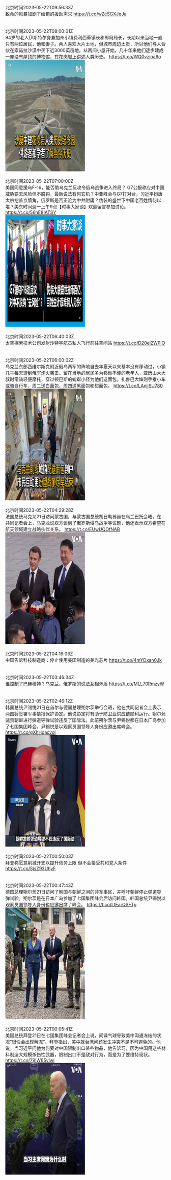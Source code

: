 北京时间2023-05-22T09:56:33Z<br>致命的风暴加剧了缅甸的援助需求 https://t.co/wZeSGXJqJa<br><br><br>北京时间2023-05-22T08:00:01Z<br>94岁的老人伊斯特尔身兼加州小镇费利西蒂镇长和邮局局长，长期以来当地一直只有两位居民，他和妻子。两人喜欢大片土地，但城市周边太贵，所以他们与人合伙在索诺拉沙漠中买下近3000英亩地。从两间小屋开始，几十年来他们逐步建成一座没有屋顶的博物馆，在花岗岩上讲述人类历史。 https://t.co/WQ0vzjoa6o<br><img src='/temp/video/2023/u-Month-5/d-Day-22/VOAChinese/1660435308100349957_0.jpg' width='250' height='350'><br><br>北京时间2023-05-22T07:00:00Z<br>美国同意援乌F-16，能否助乌克兰反攻令俄乌战争进入终局？ G7公报称应对中国威胁要去风险但不脱钩，最新说法有何玄机？中亚峰会与G7打对台，习近平扮唐太宗挖普京牆角，俄罗斯是否正沦为中共附庸？伪装的盛世下中国老百姓情何以堪？美东时间週一上午9点【时事大家谈】欢迎留言参加讨论。 https://t.co/56hE8IATSY<br><img src='/temp/image/2023/u-Month-5/1660420206290944001_0.jpg' width='250' height='350'><br><br>北京时间2023-05-22T06:40:03Z<br>太空探索技术公司发射沙特宇航员私人飞行前往空间站 https://t.co/D20el2WPlO<br><br><br>北京时间2023-05-22T06:00:02Z<br>乌克兰东部西维尔斯克附近俄乌两军的阵地自去年夏天以来基本没有移动过，小镇几乎每天遭到俄军炮火袭击。留在当地的居民多为移动不便的老年人，亚历山大大叔时常骑轻便摩托，穿过顿巴斯的蜿蜒小径为他们送面包。扎鲁巴大婶则手推小车或骑自行车，周二送白面包，周四送黑面包和甜面包。 https://t.co/LAnjjSU780<br><img src='/temp/video/2023/u-Month-5/d-Day-22/VOAChinese/1660405112878006272_0.jpg' width='250' height='350'><br><br>北京时间2023-05-22T04:29:28Z<br>法国总统马克龙21日访问蒙古国，与蒙古国总统胡日勒苏赫在乌兰巴托会晤。在共同记者会上，马克龙说双方谈到了俄罗斯侵乌战争等议题，他还表示双方希望在航天领域建立战略伙伴关系。 https://t.co/EUwUQOfNAB<br><img src='/temp/video/2023/u-Month-5/d-Day-22/VOAChinese/1660382319897657344_0.jpg' width='250' height='350'><br><br>北京时间2023-05-22T04:16:06Z<br>中国告诉科技制造商：停止使用美国制造的美光芯片 https://t.co/4mYDxan0Jk<br><br><br>北京时间2023-05-22T03:46:34Z<br>谁控制了巴赫穆特？乌克兰、俄罗斯的说法互相矛盾 https://t.co/MLL70RmzyW<br><br><br>北京时间2023-05-22T02:46:12Z<br>韩国总统尹锡悦21日在首尔与德国总理朔尔茨举行会晤，他在共同记者会上表示两国将签署军事情报保护协定。他说协定将有助于防卫业供应链顺利运行。朔尔茨谴责朝鲜进行弹道导弹试验违反了国际法。此前朔尔茨与尹锡悦都在日本广岛参加了七国集团峰会。尹锡悦是以观察员国领导人身份应邀出席峰会。 https://t.co/gXhHgacvol<br><img src='/temp/video/2023/u-Month-5/d-Day-22/VOAChinese/1660356335257411586_0.jpg' width='250' height='350'><br><br>北京时间2023-05-22T00:50:03Z<br>拜登称愿意削减开支以提升债务上限 但不会接受共和党人条件 https://t.co/SjsZ93UhyF<br><br><br>北京时间2023-05-22T00:47:43Z<br>德国总理朔尔茨21日访问了韩国与朝鲜之间的非军事区，并呼吁朝鲜停止弹道导弹试验。朔尔茨是在日本广岛参加了七国集团峰会后访问韩国。韩国总统尹锡悦以观察员国领导人身份也应邀出席了峰会。 https://t.co/LtEarQSFTp<br><img src='/temp/video/2023/u-Month-5/d-Day-22/VOAChinese/1660326517677731840_0.jpg' width='250' height='350'><br><br>北京时间2023-05-22T00:05:41Z<br>美国总统拜登21日在七国集团峰会记者会上说，间谍气球导致美中沟通冻结的状况“很快会出现解冻”。拜登指出，美中就台湾问题发生冲突不是不可避免的。他说，当习近平问他为何要对中国限制出口某些物品，他告诉习，因为中国用这些材料制造大规模杀伤性武器，限制出口不是敌对行为，而是为了要维持现状。 https://t.co/79lW65vlwi<br><img src='/temp/video/2023/u-Month-5/d-Day-22/VOAChinese/1660315938187509760_0.jpg' width='250' height='350'><br><br>